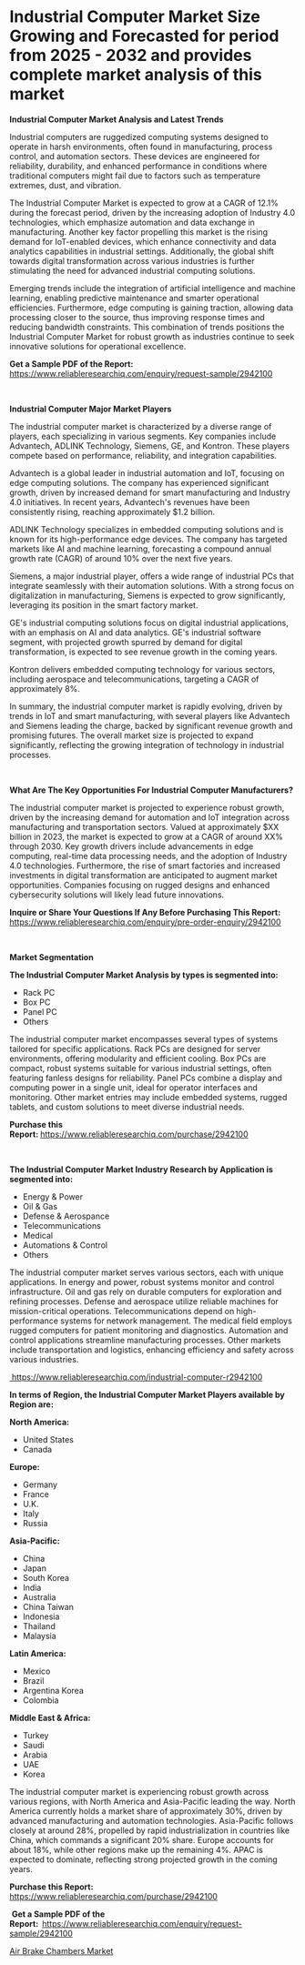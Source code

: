 <p><h1>Industrial Computer Market Size Growing and Forecasted for period from 2025 - 2032 and provides complete market analysis of this market</h1></p><p><strong>Industrial Computer Market Analysis and Latest Trends</strong></p>
<p><p>Industrial computers are ruggedized computing systems designed to operate in harsh environments, often found in manufacturing, process control, and automation sectors. These devices are engineered for reliability, durability, and enhanced performance in conditions where traditional computers might fail due to factors such as temperature extremes, dust, and vibration.</p><p>The Industrial Computer Market is expected to grow at a CAGR of 12.1% during the forecast period, driven by the increasing adoption of Industry 4.0 technologies, which emphasize automation and data exchange in manufacturing. Another key factor propelling this market is the rising demand for IoT-enabled devices, which enhance connectivity and data analytics capabilities in industrial settings. Additionally, the global shift towards digital transformation across various industries is further stimulating the need for advanced industrial computing solutions.</p><p>Emerging trends include the integration of artificial intelligence and machine learning, enabling predictive maintenance and smarter operational efficiencies. Furthermore, edge computing is gaining traction, allowing data processing closer to the source, thus improving response times and reducing bandwidth constraints. This combination of trends positions the Industrial Computer Market for robust growth as industries continue to seek innovative solutions for operational excellence.</p></p>
<p><strong>Get a Sample PDF of the Report:&nbsp;</strong> <a href="https://www.reliableresearchiq.com/enquiry/request-sample/2942100?utm_campaign=3282&utm_medium=2&utm_source=Github&utm_content=ia&utm_term=15032025&utm_id=industrial-computer">https://www.reliableresearchiq.com/enquiry/request-sample/2942100</a></p>
<p>&nbsp;</p>
<p><strong>Industrial Computer Major Market Players</strong></p>
<p><p>The industrial computer market is characterized by a diverse range of players, each specializing in various segments. Key companies include Advantech, ADLINK Technology, Siemens, GE, and Kontron. These players compete based on performance, reliability, and integration capabilities.</p><p>Advantech is a global leader in industrial automation and IoT, focusing on edge computing solutions. The company has experienced significant growth, driven by increased demand for smart manufacturing and Industry 4.0 initiatives. In recent years, Advantech's revenues have been consistently rising, reaching approximately $1.2 billion.</p><p>ADLINK Technology specializes in embedded computing solutions and is known for its high-performance edge devices. The company has targeted markets like AI and machine learning, forecasting a compound annual growth rate (CAGR) of around 10% over the next five years.</p><p>Siemens, a major industrial player, offers a wide range of industrial PCs that integrate seamlessly with their automation solutions. With a strong focus on digitalization in manufacturing, Siemens is expected to grow significantly, leveraging its position in the smart factory market.</p><p>GE's industrial computing solutions focus on digital industrial applications, with an emphasis on AI and data analytics. GE's industrial software segment, with projected growth spurred by demand for digital transformation, is expected to see revenue growth in the coming years.</p><p>Kontron delivers embedded computing technology for various sectors, including aerospace and telecommunications, targeting a CAGR of approximately 8%. </p><p>In summary, the industrial computer market is rapidly evolving, driven by trends in IoT and smart manufacturing, with several players like Advantech and Siemens leading the charge, backed by significant revenue growth and promising futures. The overall market size is projected to expand significantly, reflecting the growing integration of technology in industrial processes.</p></p>
<p>&nbsp;</p>
<p><strong>What Are The Key Opportunities For Industrial Computer Manufacturers?</strong></p>
<p><p>The industrial computer market is projected to experience robust growth, driven by the increasing demand for automation and IoT integration across manufacturing and transportation sectors. Valued at approximately $XX billion in 2023, the market is expected to grow at a CAGR of around XX% through 2030. Key growth drivers include advancements in edge computing, real-time data processing needs, and the adoption of Industry 4.0 technologies. Furthermore, the rise of smart factories and increased investments in digital transformation are anticipated to augment market opportunities. Companies focusing on rugged designs and enhanced cybersecurity solutions will likely lead future innovations.</p></p>
<p><strong>Inquire or Share Your Questions If Any Before Purchasing This Report:</strong> <a href="https://www.reliableresearchiq.com/enquiry/pre-order-enquiry/2942100?utm_campaign=3282&utm_medium=2&utm_source=Github&utm_content=ia&utm_term=15032025&utm_id=industrial-computer">https://www.reliableresearchiq.com/enquiry/pre-order-enquiry/2942100</a></p>
<p>&nbsp;</p>
<p><strong>Market Segmentation</strong></p>
<p><strong>The Industrial Computer Market Analysis by types is segmented into:</strong></p>
<p><ul><li>Rack PC</li><li>Box PC</li><li>Panel PC</li><li>Others</li></ul></p>
<p><p>The industrial computer market encompasses several types of systems tailored for specific applications. Rack PCs are designed for server environments, offering modularity and efficient cooling. Box PCs are compact, robust systems suitable for various industrial settings, often featuring fanless designs for reliability. Panel PCs combine a display and computing power in a single unit, ideal for operator interfaces and monitoring. Other market entries may include embedded systems, rugged tablets, and custom solutions to meet diverse industrial needs.</p></p>
<p><strong>Purchase this Report:&nbsp;</strong><a href="https://www.reliableresearchiq.com/purchase/2942100?utm_campaign=3282&utm_medium=2&utm_source=Github&utm_content=ia&utm_term=15032025&utm_id=industrial-computer">https://www.reliableresearchiq.com/purchase/2942100</a></p>
<p>&nbsp;</p>
<p><strong>The Industrial Computer Market Industry Research by Application is segmented into:</strong></p>
<p><ul><li>Energy & Power</li><li>Oil & Gas</li><li>Defense & Aerospance</li><li>Telecommunications</li><li>Medical</li><li>Automations & Control</li><li>Others</li></ul></p>
<p><p>The industrial computer market serves various sectors, each with unique applications. In energy and power, robust systems monitor and control infrastructure. Oil and gas rely on durable computers for exploration and refining processes. Defense and aerospace utilize reliable machines for mission-critical operations. Telecommunications depend on high-performance systems for network management. The medical field employs rugged computers for patient monitoring and diagnostics. Automation and control applications streamline manufacturing processes. Other markets include transportation and logistics, enhancing efficiency and safety across various industries.</p></p>
<p><a href="https://www.reliableresearchiq.com/industrial-computer-r2942100?utm_campaign=3282&utm_medium=2&utm_source=Github&utm_content=ia&utm_term=15032025&utm_id=industrial-computer">&nbsp;https://www.reliableresearchiq.com/industrial-computer-r2942100</a></p>
<p><strong>In terms of Region, the Industrial Computer Market Players available by Region are:</strong></p>
<p>
    <p> <strong> North America: </strong>
        <ul>
            <li>United States</li>
            <li>Canada</li>
        </ul>
        </p> 
    <p> <strong> Europe: </strong>
        <ul>
            <li>Germany</li>
            <li>France</li>
            <li>U.K.</li>
            <li>Italy</li>
            <li>Russia</li>
        </ul>
        </p> 
    <p> <strong> Asia-Pacific: </strong>
        <ul>
            <li>China</li>
            <li>Japan</li>
            <li>South Korea</li>
            <li>India</li>
            <li>Australia</li>
            <li>China Taiwan</li>
            <li>Indonesia</li>
            <li>Thailand</li>
            <li>Malaysia</li>
        </ul>
        </p> 
    <p> <strong> Latin America: </strong>
        <ul>
            <li>Mexico</li>
            <li>Brazil</li>
            <li>Argentina Korea</li>
            <li>Colombia</li>
        </ul>
        </p> 
    <p> <strong> Middle East & Africa: </strong>
        <ul>
            <li>Turkey</li>
            <li>Saudi</li>
            <li>Arabia</li>
            <li>UAE</li>
            <li>Korea</li>
        </ul>
    </p>
    </p>
<p><p>The industrial computer market is experiencing robust growth across various regions, with North America and Asia-Pacific leading the way. North America currently holds a market share of approximately 30%, driven by advanced manufacturing and automation technologies. Asia-Pacific follows closely at around 28%, propelled by rapid industrialization in countries like China, which commands a significant 20% share. Europe accounts for about 18%, while other regions make up the remaining 4%. APAC is expected to dominate, reflecting strong projected growth in the coming years.</p></p>
<p><strong>Purchase this Report: </strong><a href="https://www.reliableresearchiq.com/purchase/2942100?utm_campaign=3282&utm_medium=2&utm_source=Github&utm_content=ia&utm_term=15032025&utm_id=industrial-computer">https://www.reliableresearchiq.com/purchase/2942100</a></p>
<p>&nbsp;<strong>Get a Sample PDF of the Report:&nbsp;&nbsp;</strong><a href="https://www.reliableresearchiq.com/enquiry/request-sample/2942100?utm_campaign=3282&utm_medium=2&utm_source=Github&utm_content=ia&utm_term=15032025&utm_id=industrial-computer">https://www.reliableresearchiq.com/enquiry/request-sample/2942100</a></p>
<p><strong></strong></p>
<p><p><a href="https://github.com/vassihucz/Market-Research-Report-List-1/blob/main/air-brake-chambers-market.md?utm_campaign=3282&utm_medium=2&utm_source=Github&utm_content=ia&utm_term=15032025&utm_id=industrial-computer">Air Brake Chambers Market</a></p></p>